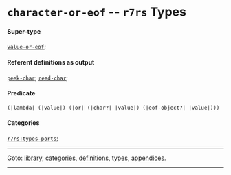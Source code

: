 

<a id='type__r7rs__character-or-eof'></a>

# `character-or-eof` -- `r7rs` Types


#### Super-type

[`value-or-eof`](../../r7rs/types/value-or-eof.md#type__r7rs__value-or-eof);


#### Referent definitions as output

[`peek-char`](../../r7rs/definitions/peek-char.md#definition__r7rs__peek-char);
[`read-char`](../../r7rs/definitions/read-char.md#definition__r7rs__read-char);


#### Predicate

```
(|lambda| (|value|) (|or| (|char?| |value|) (|eof-object?| |value|)))
```


#### Categories

[`r7rs:types-ports`](../../r7rs/categories/r7rs_3a_types-ports.md#category__r7rs__r7rs_3a_types-ports);

----

Goto: [library](../../r7rs/_index.md#library__r7rs), [categories](../../r7rs/categories/_index.md#toc__r7rs__categories), [definitions](../../r7rs/definitions/_index.md#toc__r7rs__definitions), [types](../../r7rs/types/_index.md#toc__r7rs__types), [appendices](../../r7rs/appendices/_index.md#toc__r7rs__appendices).

----

